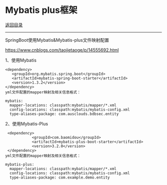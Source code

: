 

# Mybatis plus框架
<p>
    <a href="#" onclick="refreshContent('dbconnect')">返回目录</a>
</p>


---
SpringBoot使用Mybatis&Mybatis-plus文件映射配置

<a href="https://www.cnblogs.com/taojietaoge/p/14555692.html#" target="_blank">https://www.cnblogs.com/taojietaoge/p/14555692.html </a>


1、使用Mybatis

    <dependency>
       <groupId>org.mybatis.spring.boot</groupId>
       <artifactId>mybatis-spring-boot-starter</artifactId>
       <version>1.3.2</version>
    </dependency>
    yml文件配置的mapper映射及相关信息格式：
    
    mybatis:
      mapper-locations: classpath:mybatis/mapper/*.xml
      config-locations: classpath:mybatis/mybatis-config.xml
      type-aliases-package: com.ausclouds.bdbsec.entity
2、使用Mybatis-Plus

     <dependency>
                <groupId>com.baomidou</groupId>
                <artifactId>mybatis-plus-boot-starter</artifactId>
                <version>3.2.0</version>
     </dependency>
    yml文件配置的mapper映射及相关信息格式：
    
    mybatis-plus:
      mapper-locations: classpath:mybatis/mapper/*.xml
      config-locations: classpath:mybatis/mybatis-config.xml
      type-aliases-package: com.example.demo.entity